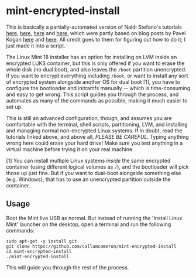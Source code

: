 mint-encrypted-install
======================

This is basically a partially-automated version of Naldi Stefano's
tutorials [here](https://community.linuxmint.com/tutorial/view/2026),
[here](https://community.linuxmint.com/tutorial/view/2231),
[here](https://community.linuxmint.com/tutorial/view/2061) and
[here](https://community.linuxmint.com/tutorial/view/2191), which were
partly based on blog posts by Pavel Kogan
[here](http://www.pavelkogan.com/2014/05/23/luks-full-disk-encryption/)
and
[here](http://www.pavelkogan.com/2015/01/25/linux-mint-encryption/). All
credit goes to them for figuring out how to do it; I just made it into
a script.

The Linux Mint 18 installer has an option for installing on LVM inside
an encrypted LUKS container, but this is only offered if you want to
erase the whole disk (no dual boot), and also leaves the `/boot`
partition unencrypted. If you want to encrypt everything including
`/boot`, or want to install any sort of encrypted system alongside
another OS for dual boot [1], you have to configure the bootloader and
initramfs manually -- which is time-consuming and easy to get
wrong. This script guides you through the process, and automates as
many of the commands as possible, making it much easier to set up.

This is still an advanced configuration, though, and assumes you are
comfortable with the terminal, shell scripts, partitioning, LVM, and
installing and managing normal non-encrypted Linux systems. If in
doubt, read the tutorials linked above, and above all, *PLEASE BE
CAREFUL*. Typing anything wrong here could erase your hard drive! Make
sure you test anything in a virtual machine before trying it on your
real machine.

[1] You can install multiple Linux systems *inside* the same encrypted
container (using different logical volumes as `/`), and the bootloader
will pick those up just fine. But if you want to dual-boot alongside
something else (e.g. Windows), that has to use an unencrypted
partition outside the container.


Usage
-----

Boot the Mint live USB as normal. But instead of running the 'Install
Linux Mint' launcher on the desktop, open a terminal and run the
following commands:

    sudo apt-get -y install git
    git clone https://github.com/callumcameron/mint-encrypted-install
    cd mint-encrypted-install
    ./mint-encrypted-install

This will guide you through the rest of the process.
